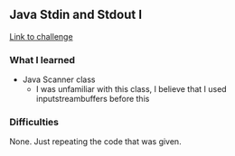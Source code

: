 ## Java Stdin and Stdout I

[Link to challenge](https://www.hackerrank.com/challenges/java-stdin-and-stdout-1)

### What I learned
- Java Scanner class
    - I was unfamiliar with this class, I believe that I used inputstreambuffers before this

### Difficulties
None. Just repeating the code that was given.
